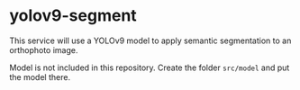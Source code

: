 # yolov9-segment

This service will use a YOLOv9 model to apply semantic segmentation to an orthophoto image.

Model is not included in this repository. Create the folder `src/model` and put the model there.
